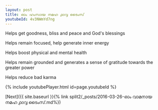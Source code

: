 ```yaml
---
layout: post
title: ഓം ഹംസായ നമഹ ൧൦൮ ടൈംസ്
youtubeId: 4v3NWmYd7ng
---
```

 
 
Helps get goodness, bliss and peace and God's blessings
 
Helps remain focused, help generate inner energy 
 
Helps boost physical and mental health 
 
Helps remain grounded and generates a sense of gratitude towards the greater power 
 
Helps reduce bad karma
 
 
 
 


{% include youtubePlayer.html id=page.youtubeId %}
 
[Next]({{ site.baseurl }}{% link  split2/_posts/2016-03-26-ഓം വാമനായ നമഹ ൧൦൮ ടൈംസ്.md%})
 
